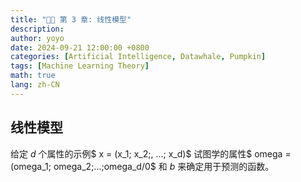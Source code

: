```yaml
---
title: "🍉🎃 第 3 章: 线性模型"
description: 
author: yoyo
date: 2024-09-21 12:00:00 +0800
categories: [Artificial Intelligence, Datawhale, Pumpkin]
tags: [Machine Learning Theory]
math: true
lang: zh-CN
---
```


## 线性模型

给定 $d$ 个属性的示例$ x = (x_1; x_2;, ...; x_d)$ 试图学的属性$ omega = (omega_1; omega_2;...;omega_d/0$ 和 $b$ 来确定用于预测的函数。





